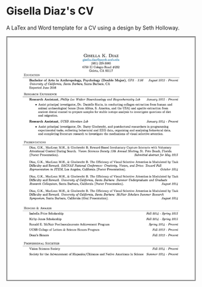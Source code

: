 # Gisella Diaz's CV

A LaTex and Word template for a CV using a design by Seth Holloway.

![](https://raw.githubusercontent.com/GisellaDiaz/cv/master/preview.png)
